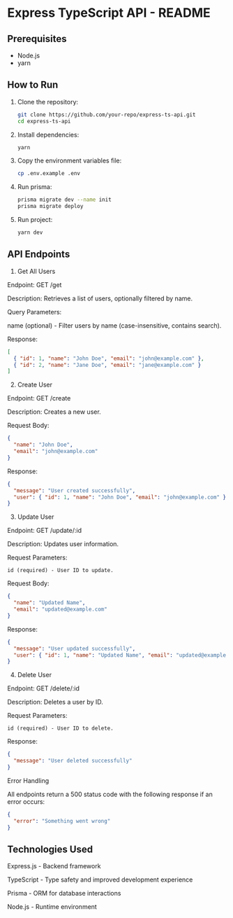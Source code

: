# Express TypeScript API - README

## Prerequisites
- Node.js 
- yarn

## How to Run

1. Clone the repository:
   ```sh
   git clone https://github.com/your-repo/express-ts-api.git
   cd express-ts-api
   ```
2. Install dependencies:
   ```sh
   yarn
   ```
3. Copy the environment variables file:
   ```sh
   cp .env.example .env
   ```
4. Run prisma:
   ```sh
   prisma migrate dev --name init
   prisma migrate deploy
   ```
5. Run project:
   ```sh
   yarn dev
   ```


## API Endpoints

1. Get All Users

  Endpoint: GET /get

  Description: Retrieves a list of users, optionally filtered by name.

  Query Parameters:

  name (optional) - Filter users by name (case-insensitive, contains search).

Response:
```json
[
  { "id": 1, "name": "John Doe", "email": "john@example.com" },
  { "id": 2, "name": "Jane Doe", "email": "jane@example.com" }
]
```

2. Create User

Endpoint: GET /create

Description: Creates a new user.

Request Body:
```json
{
  "name": "John Doe",
  "email": "john@example.com"
}
```

Response:
```json
{
  "message": "User created successfully",
  "user": { "id": 1, "name": "John Doe", "email": "john@example.com" }
}
```

3. Update User

Endpoint: GET /update/:id

Description: Updates user information.

Request Parameters:
```
id (required) - User ID to update.
```

Request Body:
```json
{
  "name": "Updated Name",
  "email": "updated@example.com"
}
```
Response:
```json
{
  "message": "User updated successfully",
  "user": { "id": 1, "name": "Updated Name", "email": "updated@example.com" }
}
```
4. Delete User

Endpoint: GET /delete/:id

Description: Deletes a user by ID.

Request Parameters:
```
id (required) - User ID to delete.
```

Response:
```json
{
  "message": "User deleted successfully"
}
```

Error Handling

All endpoints return a 500 status code with the following response if an error occurs:
```json
{
  "error": "Something went wrong"
}
```

## Technologies Used

Express.js - Backend framework

TypeScript - Type safety and improved development experience

Prisma - ORM for database interactions

Node.js - Runtime environment



